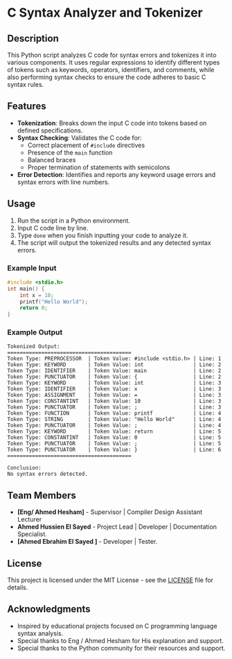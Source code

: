 # C Syntax Analyzer and Tokenizer

## Description

This Python script analyzes C code for syntax errors and tokenizes it into various components. It uses regular expressions to identify different types of tokens such as keywords, operators, identifiers, and comments, while also performing syntax checks to ensure the code adheres to basic C syntax rules.

## Features

- **Tokenization**: Breaks down the input C code into tokens based on defined specifications.
- **Syntax Checking**: Validates the C code for:
  - Correct placement of `#include` directives
  - Presence of the `main` function
  - Balanced braces
  - Proper termination of statements with semicolons
- **Error Detection**: Identifies and reports any keyword usage errors and syntax errors with line numbers.

## Usage

1. Run the script in a Python environment.
2. Input C code line by line.
3. Type `done` when you finish inputting your code to analyze it.
4. The script will output the tokenized results and any detected syntax errors.

### Example Input

```c
#include <stdio.h>
int main() {
    int x = 10;
    printf("Hello World");
    return 0;
}
```

### Example Output

```
Tokenized Output:
========================================
Token Type: PREPROCESSOR  | Token Value: #include <stdio.h> | Line: 1
Token Type: KEYWORD       | Token Value: int                | Line: 2
Token Type: IDENTIFIER    | Token Value: main               | Line: 2
Token Type: PUNCTUATOR    | Token Value: {                  | Line: 2
Token Type: KEYWORD       | Token Value: int                | Line: 3
Token Type: IDENTIFIER    | Token Value: x                  | Line: 3
Token Type: ASSIGNMENT    | Token Value: =                  | Line: 3
Token Type: CONSTANTINT   | Token Value: 10                 | Line: 3
Token Type: PUNCTUATOR    | Token Value: ;                  | Line: 3
Token Type: FUNCTION      | Token Value: printf             | Line: 4
Token Type: STRING        | Token Value: "Hello World"      | Line: 4
Token Type: PUNCTUATOR    | Token Value: ;                  | Line: 4
Token Type: KEYWORD       | Token Value: return             | Line: 5
Token Type: CONSTANTINT   | Token Value: 0                  | Line: 5
Token Type: PUNCTUATOR    | Token Value: ;                  | Line: 5
Token Type: PUNCTUATOR    | Token Value: }                  | Line: 6
========================================

Conclusion:
No syntax errors detected.
```

## Team Members

- **[Eng/ Ahmed Hesham]** - Supervisor | Compiler Design Assistant Lecturer
- **Ahmed Hussien El Sayed** - Project Lead | Developer | Documentation Specialist.
- **[Ahmed Ebrahim El Sayed ]** - Developer | Tester.

## License

This project is licensed under the MIT License - see the [LICENSE](LICENSE) file for details.

## Acknowledgments

- Inspired by educational projects focused on C programming language syntax analysis.
- Special thanks to Eng / Ahmed Hesham for His explanation and support.
- Special thanks to the Python community for their resources and support.
